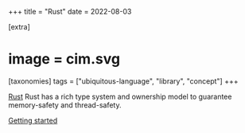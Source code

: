 +++
title = "Rust"
date = 2022-08-03

[extra]
#  image = cim.svg
[taxonomies]
   tags = ["ubiquitous-language", "library", "concept"]
+++

[Rust](https://www.rust-lang.org/)
Rust has a rich type system and ownership model to guarantee memory-safety and thread-safety.


[Getting started](https://www.rust-lang.org/learn/get-started)